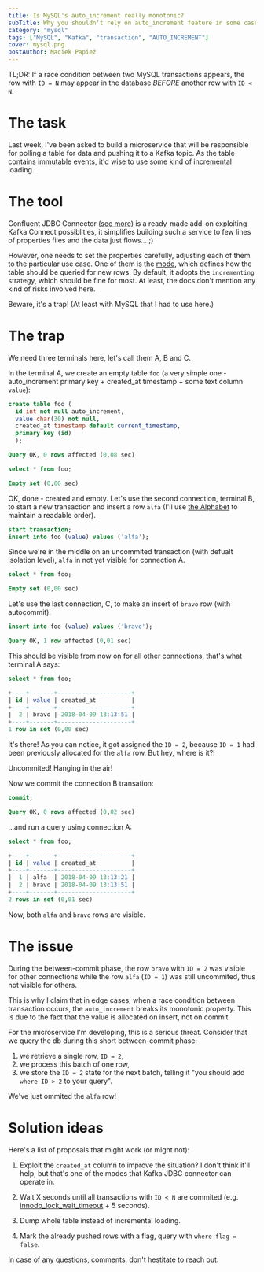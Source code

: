 ```yaml
---
title: Is MySQL's auto_increment really monotonic?
subTitle: Why you shouldn't rely on auto_increment feature in some cases.
category: "mysql"
tags: ["MySQL", "Kafka", "transaction", "AUTO_INCREMENT"]
cover: mysql.png
postAuthor: Maciek Papież
---
```


TL;DR: If a race condition between two MySQL transactions appears, the row
with `ID = N` may appear in the database *BEFORE* another row with `ID < N`.

# The task

Last week, I've been asked to build a microservice that will be responsible for
polling a table for data and pushing it to a Kafka topic. As the table contains
immutable events, it'd wise to use some kind of incremental loading.

# The tool

Confluent JDBC Connector ([see more](https://docs.confluent.io/current/connect/connect-jdbc/docs/index.html))
is a ready-made add-on exploiting Kafka Connect possiblities, it simplifies
building such a service to few lines of properties files and the data just flows... ;)

However, one needs to set the properties carefully, adjusting each of them
to the particular use case. One of them is the [mode](https://docs.confluent.io/current/connect/connect-jdbc/docs/source_config_options.html#mode),
which defines how the table should be queried for new rows. By default,
it adopts the `incrementing` strategy, which should be fine for most. At least,
the docs don't mention any kind of risks involved here.

Beware, it's a trap! (At least with MySQL that I had to use here.)

# The trap

We need three terminals here, let's call them A, B and C.

In the terminal A, we create an empty table `foo` (a very simple one -
  auto_increment primary key + created_at timestamp + some text column `value`):

```sql
create table foo (
  id int not null auto_increment,
  value char(30) not null,
  created_at timestamp default current_timestamp,
  primary key (id)
  );

Query OK, 0 rows affected (0,08 sec)

select * from foo;

Empty set (0,00 sec)
```

OK, done - created and empty. Let's use the second connection, terminal B, to start
a new transaction and insert a row `alfa` (I'll use
[the Alphabet](https://en.wikipedia.org/wiki/NATO_phonetic_alphabet) to maintain a readable order).

```sql
start transaction;
insert into foo (value) values ('alfa');
```

Since we're in the middle on an uncommited transaction (with defualt isolation level),
`alfa` in not yet visible for connection A.

```sql
select * from foo;

Empty set (0,00 sec)
```

Let's use the last connection, C, to make an insert of `bravo` row (with autocommit).

```sql
insert into foo (value) values ('bravo');

Query OK, 1 row affected (0,01 sec)
```

This should be visible from now on for all other connections, that's what terminal A says:

```sql
select * from foo;

+----+-------+---------------------+
| id | value | created_at          |
+----+-------+---------------------+
|  2 | bravo | 2018-04-09 13:13:51 |
+----+-------+---------------------+
1 row in set (0,00 sec)
```

It's there! As you can notice, it got assigned the `ID = 2`, because `ID = 1`
had been previously allocated for the `alfa` row. But hey, where is it?!

Uncommited! Hanging in the air!

Now we commit the connection B transation:

```sql
commit;

Query OK, 0 rows affected (0,02 sec)
```

...and run a query using connection A:

```sql
select * from foo;

+----+-------+---------------------+
| id | value | created_at          |
+----+-------+---------------------+
|  1 | alfa  | 2018-04-09 13:13:21 |
|  2 | bravo | 2018-04-09 13:13:51 |
+----+-------+---------------------+
2 rows in set (0,01 sec)
```

Now, both `alfa` and `bravo` rows are visible.

# The issue

During the between-commit phase, the row `bravo` with `ID = 2` was visible
for other connections while the row `alfa` (`ID = 1`) was still uncommited, thus
not visible for others.

This is why I claim that in edge cases, when a race condition between transaction
occurs, the `auto_increment` breaks its monotonic property. This is due to the fact
that the value is allocated on insert, not on commit.

For the microservice I'm developing, this is a serious threat. Consider that
we query the db during this short between-commit phase:
1. we retrieve a single row, `ID = 2`,
2. we process this batch of one row,
3. we store the `ID = 2` state for the next batch, telling it "you should
add `where ID > 2` to your query".

We've just ommited the `alfa` row!

# Solution ideas

Here's a list of proposals that might work (or might not):

1. Exploit the `created_at` column to improve the situation? I don't think it'll help,
but that's one of the modes that Kafka JDBC connector can operate in.

2. Wait X seconds until all transactions with `ID < N` are commited (e.g. [ innodb_lock_wait_timeout](https://dev.mysql.com/doc/refman/5.7/en/innodb-parameters.html#sysvar_innodb_lock_wait_timeout) + 5 seconds).

3. Dump whole table instead of incremental loading.

4. Mark the already pushed rows with a flag, query with `where flag = false`.

In case of any questions, comments, don't hestitate to [reach out](https://twitter.com/maciejpapiez).
